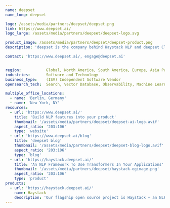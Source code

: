 ```yaml
---
name: deepset
name_long: deepset

logo: /assets/media/partners/deepset/deepset.png
link: https://www.deepset.ai/
logo_large: /assets/media/partners/deepset/deepset-logo.svg

product_image: /assets/media/partners/deepset/deepset-product.png
description: 'deepset is the company behind Haystack NLP and deepset Cloud enterprise ML/NLP platform. Started in 2018 by Milos Rusic, Malte Pietsch and Timo Möller, deepset has enabled many enterprises and public sector organizations to build innovative NLP-driven search solutions. deepset is backed by leading VC firms, and former founders of well-known machine learning and commercial open source companies'

contact: 'https://www.deepset.ai/, engage@deepset.ai'


region:           Global, North America, South America, Europe, Asia Pacific, Middle East, Africa, Australia
industries:       Software and Technology
business_type:    (ISV) Independent Software Vendor
opensearch_tech:  Search, Vector Database, Observability, Machine Learning & AI

multiple_office_locations:
  - name: 'Berlin, Germany'
  - name: 'New York, NY'
resources:
  - url: 'https://www.deepset.ai/'
    title: 'Build NLP features into your product'
    thumbnail: '/assets/media/partners/deepset/deepset-ai-logo.avif'
    aspect_ratio: '203:106'
    type: 'website'
  - url: 'https://www.deepset.ai/blog'
    title: 'deepset blog'
    thumbnail: '/assets/media/partners/deepset/deepset-blog-logo.avif'
    aspect_ratio: '203:106'
    type: 'blog'
  - url: 'https://haystack.deepset.ai/'
    title: 'An NLP Framework To Use Transformers In Your Applications'
    thumbnail: '/assets/media/partners/deepset/haystack-ogimage.png'
    aspect_ratio: '203:106'
    type: 'product'
products:
  - url: 'https://haystack.deepset.ai/'
    name: Haystack
    description: 'Our flagship open source project is Haystack — an NLP framework to interact with your data using Transformer models and LLMs (GPT-4, ChatGPT and alike). Haystack offers production-ready tools to quickly build question answering, semantic search, text generation applications, and more. We also have an enterprise ML/NLP platform to build NLP-driven products — deepset Cloud.'
---
```

